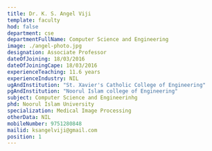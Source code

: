 ```yaml
---
title: Dr. K. S. Angel Viji
template: faculty
hod: false
department: cse
departmentFullName: Computer Science and Engineering
image: ./angel-photo.jpg
designation: Associate Professor
dateOfJoining: 18/03/2016
dateOfJoiningCape: 18/03/2016
experienceTeaching: 11.6 years
experienceIndustry: NIL
ugAndInstitution: "St. Xavier's Catholic College of Engineering"
pgAndInstitution: "Noorul Islam college of Engineering"
subject: Computer Science and Engineerinhg
phd: Noorul Islam University
specialization: Medical Image Processing
otherData: NIL
mobileNumber: 9751280848
mailid: ksangelviji@gmail.com
position: 1
---
```

